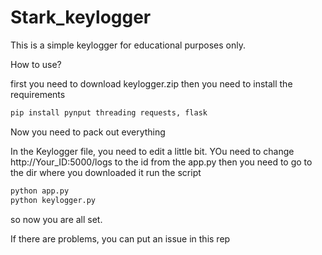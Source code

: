 # Stark_keylogger
This is a simple keylogger for educational purposes only.

How to use?

first you need to download keylogger.zip
then you need to install the requirements
```bash
pip install pynput threading requests, flask
```
Now you need to pack out everything

In the Keylogger file, you need to edit a little bit.
YOu need to change http://Your_ID:5000/logs to the id from the app.py
then you need to go to the dir where you downloaded it
run the script
```cmd
python app.py
python keylogger.py
```
so now you are all set.

If there are problems, you can put an issue in this rep
